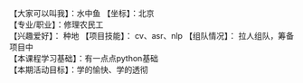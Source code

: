 【大家可以叫我】：水中鱼
【坐标】：北京  
【专业/职业】：修理农民工  
【兴趣爱好】： 种地 
【项目技能】： cv、asr、nlp 
【组队情况】： 拉人组队，筹备项目中  
【本课程学习基础】：有一点点python基础  
【本期活动目标】：学的愉快、学的透彻  